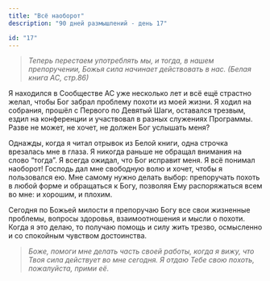 ```yaml
---
title: "Всё наоборот"
description: "90 дней размышлений - день 17"

id: "17"
---
```


> _Теперь перестаем употреблять мы, и тогда, в нашем препоручении, Божья сила
> начинает действовать в нас. (Белая книга АС, стр.86)_

Я находился в Сообществе АС уже несколько лет и всё ещё страстно желал, чтобы
Бог забрал проблему похоти из моей жизни. Я ходил на собрания, прошёл с
Первого по Девятый Шаги, оставался трезвым, ездил на конференции и участвовал
в разных служениях Программы. Разве не может, не хочет, не должен Бог услышать
меня?

Однажды, когда я читал отрывок из Белой книги, одна строчка врезалась мне в
глаза. Я никогда раньше не обращал внимания на слово “тогда”. Я всегда ожидал,
что Бог исправит меня. Я всё понимал наоборот! Господь дал мне свободную волю
и хочет, чтобы я пользовался ею. Мне самому нужно делать выбор: препоручать
похоть в любой форме и обращаться к Богу, позволяя Ему распоряжаться всем во
мне: и хорошим, и плохим.

Сегодня по Божьей милости я препоручаю Богу все свои жизненные проблемы,
вопросы здоровья, взаимоотношения и мысли о похоти. Когда я это делаю, то
получаю помощь и силу жить трезво, осмысленно и со спокойным чувством
достоинства.

> _Боже, помоги мне делать часть своей работы, когда я вижу, что Твоя сила
> действует во мне сегодня. Я отдаю Тебе свою похоть, пожалуйста, прими её._
